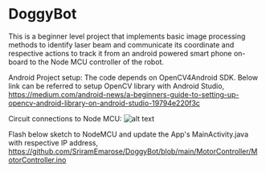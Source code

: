# DoggyBot

This is a beginner level project that implements basic image processing methods to identify laser beam and communicate its coordinate and respective actions to track it from an android powered smart phone on-board to the Node MCU controller of the robot.

Android Project setup:
The code depends on OpenCV4Android SDK. Below link can be referred to setup OpenCV library with Android Studio,
https://medium.com/android-news/a-beginners-guide-to-setting-up-opencv-android-library-on-android-studio-19794e220f3c


Circuit connections to Node MCU:
![alt text](https://github.com/SriramEmarose/DoggyBot/blob/main/NodeMCU_Connections.png)


Flash below sketch to NodeMCU and update the App's MainActivity.java with respective IP address,
https://github.com/SriramEmarose/DoggyBot/blob/main/MotorController/MotorController.ino
